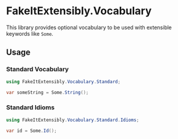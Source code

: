 # FakeItExtensibly.Vocabulary

This library provides optional vocabulary to be used with extensible keywords like `Some`.

## Usage

### Standard Vocabulary

```csharp
using FakeItExtensibly.Vocabulary.Standard;

var someString = Some.String();
```

### Standard Idioms

```csharp
using FakeItExtensibly.Vocabulary.Standard.Idioms;

var id = Some.Id();
```
